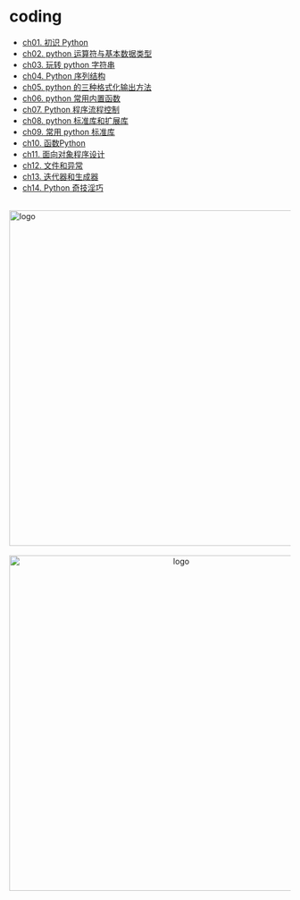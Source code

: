 # coding

-   [ch01. 初识 Python](/coding/Python/python_base/ch01)
-   [ch02. python 运算符与基本数据类型](/coding/Python/python_base/ch02)
-   [ch03. 玩转 python 字符串](/coding/Python/python_base/ch03)
-   [ch04. Python 序列结构](/coding/Python/python_base/ch04)
-   [ch05. python 的三种格式化输出方法](/coding/Python/python_base/ch05)
-   [ch06. python 常用内置函数](/coding/Python/python_base/ch06)
-   [ch07. Python 程序流程控制](/coding/Python/python_base/ch07)
-   [ch08. python 标准库和扩展库](/coding/Python/python_base/ch08)
-   [ch09. 常用 python 标准库](/coding/Python/python_base/ch09)
-   [ch10. 函数Python](/coding/Python/python_base/ch10)
-   [ch11. 面向对象程序设计](/coding/Python/python_base/ch11)
-   [ch12. 文件和异常](/coding/Python/python_base/ch12)
-   [ch13. 迭代器和生成器](/coding/Python/python_base/ch13)
-   [ch14. Python 奇技淫巧](/coding/Python/python_base/ch14)

<br />
<img  src='/img/bjkb.PNG' width="600" alt="logo">
<br />
<br />
<div align="center">
<img  src='/img/01.jpeg' width="600" alt="logo" />
</div>
<br />
<br />
